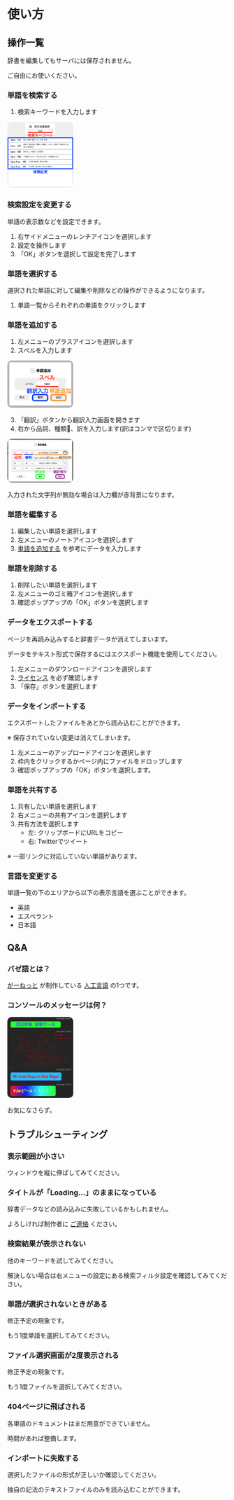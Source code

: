 # 使い方

## 操作一覧

辞書を編集してもサーバには保存されません。

ご自由にお使いください。

### 単語を検索する

1. 検索キーワードを入力します

<img src="lib/img/docs/search_keyword.png" style="border-radius: 10px; width: 30%;">

### 検索設定を変更する

単語の表示数などを設定できます。

1. 右サイドメニューのレンチアイコンを選択します
2. 設定を操作します
3. 「OK」ボタンを選択して設定を完了します

### 単語を選択する

選択された単語に対して編集や削除などの操作ができるようになります。

1. 単語一覧からそれぞれの単語をクリックします

### 単語を追加する

1. 左メニューのプラスアイコンを選択します
2. スペルを入力します

<img src="lib/img/docs/word_addition_top.png" style="border-radius: 10px; width: 30%;">

3. 「翻訳」ボタンから翻訳入力画面を開きます
4. 右から品詞、種類、訳を入力します(訳はコンマで区切ります)

<img src="lib/img/docs/word_addition_translation.png" style="border-radius: 10px; width: 30%;">

入力された文字列が無効な場合は入力欄が赤背景になります。

### 単語を編集する

1. 編集したい単語を選択します
2. 左メニューのノートアイコンを選択します
3. [単語を追加する](###単語を追加する) を参考にデータを入力します

### 単語を削除する

1. 削除したい単語を選択します
2. 左メニューのゴミ箱アイコンを選択します
3. 確認ポップアップの「OK」ボタンを選択します

### データをエクスポートする

ページを再読み込みすると辞書データが消えてしまいます。

データをテキスト形式で保存するにはエクスポート機能を使用してください。

1. 左メニューのダウンロードアイコンを選択します
2. [ライセンス](README.md#ライセンス) を必ず確認します
3. 「保存」ボタンを選択します

### データをインポートする

エクスポートしたファイルをあとから読み込むことができます。

※ 保存されていない変更は消えてしまいます。

1. 左メニューのアップロードアイコンを選択します
2. 枠内をクリックするかページ内にファイルをドロップします
3. 確認ポップアップの「OK」ボタンを選択します。

### 単語を共有する

1. 共有したい単語を選択します
2. 右メニューの共有アイコンを選択します
3. 共有方法を選択します
    - 左: クリップボードにURLをコピー
    - 右: Twitterでツイート

※ 一部リンクに対応していない単語があります。

### 言語を変更する

単語一覧の下のエリアから以下の表示言語を選ぶことができます。

- 英語
- エスペラント
- 日本語

## Q&A

### バゼ語とは？

[がーねっと](https://twitter.com/Garnet3106) が制作している [人工言語](https://ja.wikipedia.org/wiki/人工言語) の1つです。

### コンソールのメッセージは何？

<img src="lib/img/docs/console_messages.png" style="border-radius: 10px; width: 30%;">

お気になさらず。

## トラブルシューティング

### 表示範囲が小さい

ウィンドウを縦に伸ばしてみてください。

### タイトルが「Loading...」のままになっている

辞書データなどの読み込みに失敗しているかもしれません。

よろしければ制作者に [ご連絡](README.md#連絡先) ください。

### 検索結果が表示されない

他のキーワードを試してみてください。

解決しない場合は右メニューの設定にある検索フィルタ設定を確認してみてください。

### 単語が選択されないときがある

修正予定の現象です。

もう1度単語を選択してみてください。

### ファイル選択画面が2度表示される

修正予定の現象です。

もう1度ファイルを選択してみてください。

### 404ページに飛ばされる

各単語のドキュメントはまだ用意ができていません。

時間があれば整備します。

### インポートに失敗する

選択したファイルの形式が正しいか確認してください。

独自の記法のテキストファイルのみを読み込むことができます。
